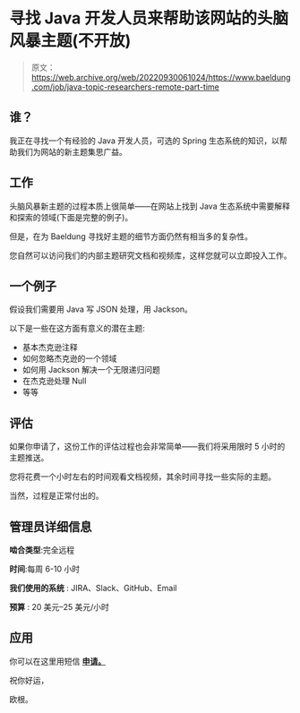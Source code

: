 # 寻找 Java 开发人员来帮助该网站的头脑风暴主题(不开放)

> 原文：<https://web.archive.org/web/20220930061024/https://www.baeldung.com/job/java-topic-researchers-remote-part-time>

## 谁？

我正在寻找一个有经验的 Java 开发人员，可选的 Spring 生态系统的知识，以帮助我们为网站的新主题集思广益。

## 工作

头脑风暴新主题的过程本质上很简单——在网站上找到 Java 生态系统中需要解释和探索的领域(下面是完整的例子)。

但是，在为 Baeldung 寻找好主题的细节方面仍然有相当多的复杂性。

您自然可以访问我们的内部主题研究文档和视频库，这样您就可以立即投入工作。

## 一个例子

假设我们需要用 Java 写 JSON 处理，用 Jackson。

以下是一些在这方面有意义的潜在主题:

*   基本杰克逊注释
*   如何忽略杰克逊的一个领域
*   如何用 Jackson 解决一个无限递归问题
*   在杰克逊处理 Null
*   等等

## 评估

如果你申请了，这份工作的评估过程也会非常简单——我们将采用限时 5 小时的主题推送。

您将花费一个小时左右的时间观看文档视频，其余时间寻找一些实际的主题。

当然，过程是正常付出的。

## 管理员详细信息

**啮合类型**:完全远程

**时间**:每周 6-10 小时

**我们使用的系统** : JIRA、Slack、GitHub、Email

**预算** : 20 美元–25 美元/小时

## 应用

你可以在这里用短信 **[申请。](/web/20220626204729/https://www.baeldung.com/job-contact)**

祝你好运，

欧根。